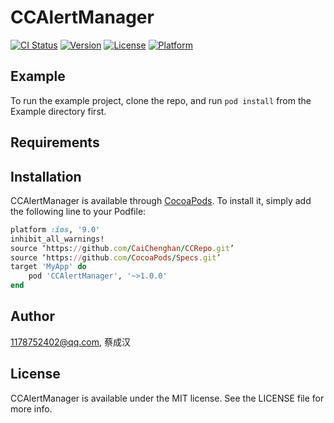 # CCAlertManager

[![CI Status](https://github.com/CaiChenghan/CCAlertManager.svg?style=flat)](https://travis-ci.org/1178752402@qq.com/CCAlertManager)
[![Version](https://img.shields.io/cocoapods/v/CCAlertManager.svg?style=flat)](https://cocoapods.org/pods/CCAlertManager)
[![License](https://img.shields.io/cocoapods/l/CCAlertManager.svg?style=flat)](https://cocoapods.org/pods/CCAlertManager)
[![Platform](https://img.shields.io/cocoapods/p/CCAlertManager.svg?style=flat)](https://cocoapods.org/pods/CCAlertManager)

## Example

To run the example project, clone the repo, and run `pod install` from the Example directory first.

## Requirements

## Installation

CCAlertManager is available through [CocoaPods](https://cocoapods.org). To install
it, simply add the following line to your Podfile:

```ruby
platform :ios, '9.0'
inhibit_all_warnings!
source ‘https://github.com/CaiChenghan/CCRepo.git’
source ‘https://github.com/CocoaPods/Specs.git’
target 'MyApp' do
    pod 'CCAlertManager', '~>1.0.0'
end
```

## Author

1178752402@qq.com, 蔡成汉

## License

CCAlertManager is available under the MIT license. See the LICENSE file for more info.
